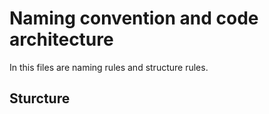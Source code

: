 # Naming convention and code architecture

In this files are naming rules and structure rules.

## Sturcture


 
